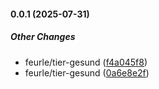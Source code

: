 #### 0.0.1 (2025-07-31)

##### Other Changes

- feurle/tier-gesund ([f4a045f8](https://github.com/feurle/tier-gesund/commit/f4a045f880e4029d16a0f1cdbe9772477218464f))
- feurle/tier-gesund ([0a6e8e2f](https://github.com/feurle/tier-gesund/commit/0a6e8e2f7064d46b414054ed247e094d2297ec57))
